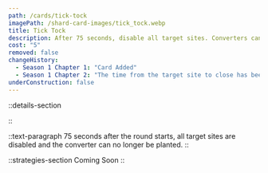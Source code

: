 ```yaml
---
path: /cards/tick-tock
imagePath: /shard-card-images/tick_tock.webp
title: Tick Tock
description: After 75 seconds, disable all target sites. Converters can no longer be planted.
cost: "5"
removed: false
changeHistory:
  - Season 1 Chapter 1: "Card Added"
  - Season 1 Chapter 2: "The time from the target site to close has been adjusted from 60 seconds to 75 seconds."
underConstruction: false
---
```


::details-section

::

::text-paragraph
75 seconds after the round starts, all target sites are disabled and the converter can no longer be planted.
::

::strategies-section
Coming Soon
::
